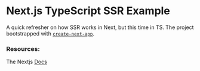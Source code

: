 # Next.js TypeScript SSR Example

A quick refresher on how SSR works in Next, but this time in TS. The project bootstrapped with [`create-next-app`](https://github.com/vercel/next.js/tree/canary/packages/create-next-app).

 ### Resources:

The Nextjs [Docs](https://nextjs.org/docs/api-reference/data-fetching/get-server-side-props)